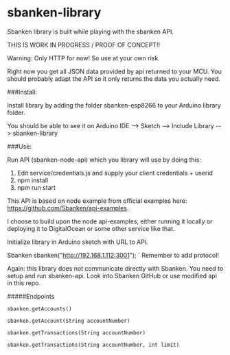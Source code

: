 # sbanken-library

Sbanken library is built while playing with the sbanken API. 

THIS IS WORK IN PROGRESS / PROOF OF CONCEPT!!

Warning: Only HTTP for now! So use at your own risk.

Right now you get all JSON data provided by api returned to your MCU. You should probably adapt the API so it only returns the data you actually need.

###Install:

Install library by adding the folder sbanken-esp8266 to your Arduino library folder.

You should be able to see it on Arduino IDE --> Sketch --> Include Library --> sbanken-library


###Use:

Run API (sbanken-node-api) which you library will use by doing this:
1. Edit service/credentials.js and supply your client credentials + userid
2. npm install
3. npm run start

This API is based on node example from official examples here: https://github.com/Sbanken/api-examples.  

I choose to build upon the node api-examples, either running it locally or deploying it to DigitalOcean or some other service like that.

Initialize library in Arduino sketch with URL to API. 

Sbanken sbanken("http://192.168.1.112:3001"); ` Remember to add protocol!


Again: this library does not communicate directly with Sbanken. You need to setup and run sbanken-api. Look into Sbanken GitHub or use modified api in this repo.


#####Endpoints

`sbanken.getAccounts()`

`sbanken.getAccount(String accountNumber)`

`sbanken.getTransactions(String accountNumber)`

`sbanken.getTransactions(String accountNumber, int limit)`
